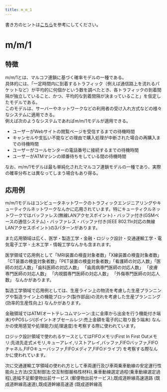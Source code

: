 ```yaml
---
title: m_m_1
---
```

書き方のヒントは[こちら](https://guides.github.com/features/mastering-markdown/)を参考にしてください。

# m/m/1
## 特徴
m/m/1とは、マルコフ連鎖に基づく確率モデルの一種である。  
具体的には、「一定時間内に到着するトラフィック（例えば通信路上を流れるパケットなど）が平均的に何個かという数を調べたとき、各トラフィックの到着間隔が独立していること、かつ、平均的な到着間隔が決まっていること」を仮定したモデルである。  
このモデルは、サーバーやネットワークなどの利用者の受け入れ方式などの様々なシステムに適用できる。  
例えば次のようなシステムであればm/m/1モデルが適用できる。  

  - ユーザーがWebサイトの閲覧ページを受信するまでの待機時間  
  - キャンセルや支払い不能などの理由で購入処理が中断された場合の再購入までの待機時間  
  - ユーザーがコールセンターの電話番号に接続するまでの待機時間  
  - ユーザーがATMマシンの順番待ちをしている間の待機時間  

  なお、m/m/1モデルは最も単純化されたマルコフ連鎖モデルの一種であり、実際の確率分布とは異なってしまう場合もあり得る。  
## 応用例

  m/m/1モデルはコンピュータネットワークのトラフィックエンジニアリングやキューティクルネットワークなんかに応用されています。特にキューティクルネットワークではバッファレス(無線LANアクセスポイント)・バッファ付き(GSMベースの通信システム)・バッファレス・バッファ付き(IEEE 802.11n対応の無線LANアクセスポイント)の3パターンがあります。   

  また応用領域は広く、医学・製造工学・金融・ロジック設計・交通運輸工学・電気電子工学・土木工学・情報工学なんかも含まれます。   

  医学領域で応用例として「MRI装置の検査対象者数」「X線装置の検査対象者数」「CT装置の検査対象者数」「PET装置の検査対象者数」「看護師の対応人数」「医師の対応人数」「歯科医師の対応人数」 「歯周病専門医師の対応人数」 「皮膚専門医師の対応人数」 「内視鏡専門医師の対応人数」 「外傷専門医師の対応人数」 なんかがあります。    

  製造工学領域で応用例としては、生産ライン上の物流を考慮した生産プランニングや製造ライン上の機能ブロック(製作部品)の流れを考慮した生産プランニング(効率的生産性向上) なんかがあります。   

  金融領域ではATM(オートテレコムマシーン:主に金庫から出金を行う機能付き端末)やPOSレジ(ポイントオブセールレジ:売上金額を電子的に取り扱う端末) なんかの使用感覚や処理能力(処理速度)を考察する際に使われています。   

  ロジック設計領域で使われるケースとしてはFIFOメモリ(First In First Outメモリ:先进先走式メモリ,キューアレイ,リストアレイ,バッファ,FIFOバッファ,FIFOチャネル,FIFOキューバッファ,FIFOメディア,FIFOドライブ) を考察する際なんかに使われています。   

  次に交通運輸工学領域の使われ方として車両運行及び車両乗車動線の安定運行性能向上方法(交互制御法:交互制御厳格性材料),乗車動線選定過程(乗車動線選定過程),道幅不足郵便物出前サービス (郵便物出前サービス),既成道幹線高速道路 (既成道幹線高速道),既成道幹線高速道 (既成道幹線高